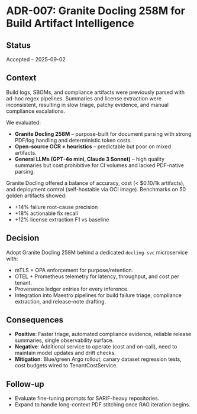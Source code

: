 # ADR-007: Granite Docling 258M for Build Artifact Intelligence

## Status

Accepted – 2025-09-02

## Context

Build logs, SBOMs, and compliance artifacts were previously parsed with ad-hoc regex pipelines. Summaries and license extraction were inconsistent, resulting in slow triage, patchy evidence, and manual compliance escalations.

We evaluated:

- **Granite Docling 258M** – purpose-built for document parsing with strong PDF/log handling and deterministic token costs.
- **Open-source OCR + heuristics** – predictable but poor on mixed artifacts.
- **General LLMs (GPT-4o mini, Claude 3 Sonnet)** – high quality summaries but cost prohibitive for CI volumes and lacked PDF-native parsing.

Granite Docling offered a balance of accuracy, cost (< $0.10/1k artifacts), and deployment control (self-hostable via OCI image). Benchmarks on 50 golden artifacts showed:

- +14% failure root-cause precision
- +18% actionable fix recall
- +12% license extraction F1 vs baseline

## Decision

Adopt Granite Docling 258M behind a dedicated `docling-svc` microservice with:

- mTLS + OPA enforcement for purpose/retention.
- OTEL + Prometheus telemetry for latency, throughput, and cost per tenant.
- Provenance ledger entries for every inference.
- Integration into Maestro pipelines for build failure triage, compliance extraction, and release-note drafting.

## Consequences

- **Positive**: Faster triage, automated compliance evidence, reliable release summaries, single observability surface.
- **Negative**: Additional service to operate (cost and on-call), need to maintain model updates and drift checks.
- **Mitigation**: Blue/green Argo rollout, canary dataset regression tests, cost budgets wired to TenantCostService.

## Follow-up

- Evaluate fine-tuning prompts for SARIF-heavy repositories.
- Expand to handle long-context PDF stitching once RAG iteration begins.
